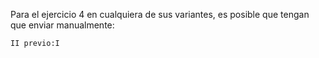 Para el ejercicio 4 en cualquiera de sus variantes, es posible que tengan que enviar manualmente:
```
II previo:I
```